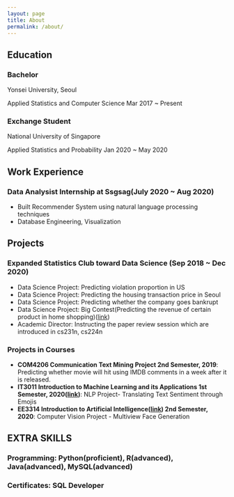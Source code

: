 ```yaml
---
layout: page
title: About
permalink: /about/
---
```


<!-- <img src="{{ site.baseurl }}/assets/f3.jpg" title="Profile Picture" class="profile"> -->

## Education
### Bachelor
Yonsei University, Seoul

Applied Statistics and Computer Science Mar 2017 ~ Present

### Exchange Student
National University of Singapore

Applied Statistics and Probability Jan 2020 ~ May 2020

## Work Experience
### Data Analysist Internship at Ssgsag(July 2020 ~ Aug 2020) 
- Built Recommender System using natural language processing techniques
- Database Engineering, Visualization

## Projects
### Expanded Statistics Club toward Data Science (Sep 2018 ~ Dec 2020)
- Data Science Project: Predicting violation proportion in US
- Data Science Project: Predicting the housing transaction price in Seoul
- Data Science Project: Predicting whether the company goes bankrupt
- Data Science Project: Big Contest(Predicting the revenue of certain product in home
shopping)([link](https://github.com/YonseiESC/ESC-20SPRING/tree/master/%ED%8C%8C%EC%9D%B4%EB%84%90%20%ED%94%84%EB%A1%9C%EC%A0%9D%ED%8A%B8/5%EC%A1%B0))
- Academic Director: Instructing the paper review session which are introduced in cs231n,
cs224n

### Projects in Courses
- **COM4206 Communication Text Mining Project 2nd Semester, 2019**: Predicting whether movie will hit using IMDB comments
in a week after it is released.
- **IT3011 Introduction to Machine Learning and its Applications 1st Semester, 2020([link](https://github.com/subong0508/IT3011))**: NLP Project- Translating Text Sentiment through Emojis
- **EE3314 Introduction to Artificial Intelligence([link](https://github.com/subong0508/CR-GAN)) 2nd Semester, 2020**: Computer Vision Project - Multiview Face Generation

## EXTRA SKILLS

### Programming: Python(proficient), R(advanced), Java(advanced), MySQL(advanced)

### Certificates: SQL Developer